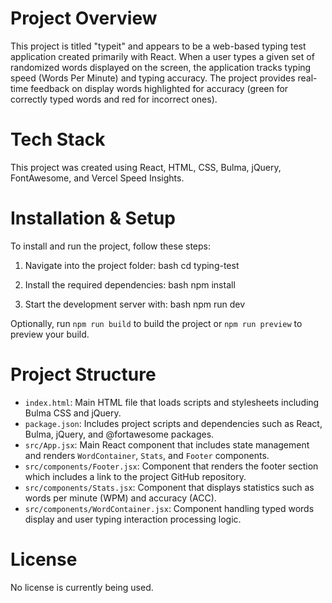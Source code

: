 # Project Overview

This project is titled "typeit" and appears to be a web-based typing test application created primarily with React. When a user types a given set of randomized words displayed on the screen, the application tracks typing speed (Words Per Minute) and typing accuracy. The project provides real-time feedback on display words highlighted for accuracy (green for correctly typed words and red for incorrect ones).

# Tech Stack

This project was created using React, HTML, CSS, Bulma, jQuery, FontAwesome, and Vercel Speed Insights.

# Installation & Setup

To install and run the project, follow these steps:

1. Navigate into the project folder:
   bash
   cd typing-test
   

2. Install the required dependencies:
   bash
   npm install
   

3. Start the development server with:
   bash
   npm run dev
   
    
Optionally, run `npm run build` to build the project or `npm run preview` to preview your build.

# Project Structure

- `index.html`: Main HTML file that loads scripts and stylesheets including Bulma CSS and jQuery.
- `package.json`: Includes project scripts and dependencies such as React, Bulma, jQuery, and @fortawesome packages.
- `src/App.jsx`: Main React component that includes state management and renders `WordContainer`, `Stats`, and `Footer` components.
- `src/components/Footer.jsx`: Component that renders the footer section which includes a link to the project GitHub repository.
- `src/components/Stats.jsx`: Component that displays statistics such as words per minute (WPM) and accuracy (ACC).
- `src/components/WordContainer.jsx`: Component handling typed words display and user typing interaction processing logic.

# License

No license is currently being used.